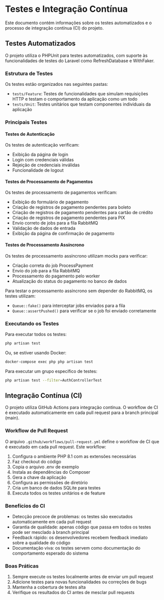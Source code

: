 <!--
@ia-instructions: update-on-read
description: Este arquivo deve ser revisado por IA sempre que lido.
goals:
  - Corrigir ortografia e gramática
  - Melhorar explicações técnicas
  - Garantir exemplos de código atualizados
rules:
  - Preserve formatação Markdown
  - Não apague seções existentes sem permissão explícita
-->
# Testes e Integração Contínua

Este documento contém informações sobre os testes automatizados e o processo de integração contínua (CI) do projeto.

## Testes Automatizados

O projeto utiliza o PHPUnit para testes automatizados, com suporte às funcionalidades de testes do Laravel como RefreshDatabase e WithFaker.

### Estrutura de Testes

Os testes estão organizados nas seguintes pastas:

- `tests/Feature`: Testes de funcionalidades que simulam requisições HTTP e testam o comportamento da aplicação como um todo
- `tests/Unit`: Testes unitários que testam componentes individuais da aplicação

### Principais Testes

#### Testes de Autenticação

Os testes de autenticação verificam:
- Exibição da página de login
- Login com credenciais válidas
- Rejeição de credenciais inválidas
- Funcionalidade de logout

#### Testes de Processamento de Pagamentos

Os testes de processamento de pagamentos verificam:
- Exibição do formulário de pagamento
- Criação de registros de pagamento pendentes para boleto
- Criação de registros de pagamento pendentes para cartão de crédito
- Criação de registros de pagamento pendentes para PIX
- Envio correto de jobs para a fila RabbitMQ
- Validação de dados de entrada
- Exibição da página de confirmação de pagamento

#### Testes de Processamento Assíncrono

Os testes de processamento assíncrono utilizam mocks para verificar:
- Criação correta do job ProcessPayment
- Envio do job para a fila RabbitMQ
- Processamento do pagamento pelo worker
- Atualização do status do pagamento no banco de dados

Para testar o processamento assíncrono sem depender do RabbitMQ, os testes utilizam:
- `Queue::fake()` para interceptar jobs enviados para a fila
- `Queue::assertPushed()` para verificar se o job foi enviado corretamente

### Executando os Testes

Para executar todos os testes:

```bash
php artisan test
```

Ou, se estiver usando Docker:

```bash
docker-compose exec php php artisan test
```

Para executar um grupo específico de testes:

```bash
php artisan test --filter=AuthControllerTest
```

## Integração Contínua (CI)

O projeto utiliza GitHub Actions para integração contínua. O workflow de CI é executado automaticamente em cada pull request para a branch principal (main).

### Workflow de Pull Request

O arquivo `.github/workflows/pull-request.yml` define o workflow de CI que é executado em cada pull request. Este workflow:

1. Configura o ambiente PHP 8.1 com as extensões necessárias
2. Faz checkout do código
3. Copia o arquivo .env de exemplo
4. Instala as dependências do Composer
5. Gera a chave da aplicação
6. Configura as permissões de diretório
7. Cria um banco de dados SQLite para testes
8. Executa todos os testes unitários e de feature

### Benefícios do CI

- Detecção precoce de problemas: os testes são executados automaticamente em cada pull request
- Garantia de qualidade: apenas código que passa em todos os testes pode ser mesclado à branch principal
- Feedback rápido: os desenvolvedores recebem feedback imediato sobre a qualidade do código
- Documentação viva: os testes servem como documentação do comportamento esperado do sistema

### Boas Práticas

1. Sempre execute os testes localmente antes de enviar um pull request
2. Adicione testes para novas funcionalidades ou correções de bugs
3. Mantenha a cobertura de testes alta
4. Verifique os resultados do CI antes de mesclar pull requests
